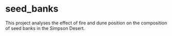 # seed_banks
This project analyses the effect of fire and dune position on the composition of seed banks in the Simpson Desert.
